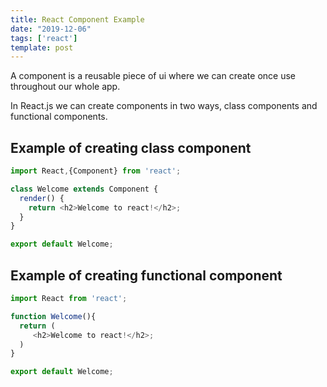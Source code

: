 ```yaml
---
title: React Component Example
date: "2019-12-06"
tags: ['react']
template: post
---
```


A component is a reusable piece of ui where we can create once use throughout our whole app.

In React.js we can create components in two ways, class components and functional components.

## Example of creating class component

```js
import React,{Component} from 'react';

class Welcome extends Component {
  render() {
    return <h2>Welcome to react!</h2>;
  }
}

export default Welcome;
```

## Example of creating functional component

```js
import React from 'react';

function Welcome(){
  return (
     <h2>Welcome to react!</h2>;
  )
}

export default Welcome;
```
